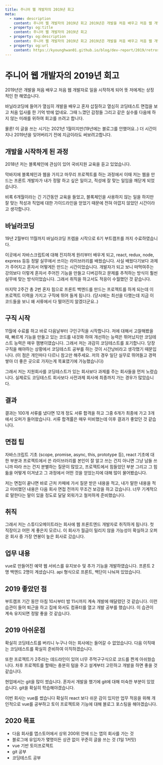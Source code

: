 ```yaml
---
title: 주니어 웹 개발자의 2019년 회고
meta:
  - name: description
    content: 주니어 웹 개발자의 2019년 회고 2019년은 개발을 처음 배우고 처음 웹 개발자로 일을 시작하게 되어 뜻 저에게는 상징성이 있는 한 해였습니다. 바닐라코딩 부트캠프, 개발자 취업, 코딩테스트, 면접, react, vue, web, 프론트엔드, 백엔드, 풀스택, 면접팁
  - property: og:title
    content: 주니어 웹 개발자의 2019년 회고
  - property: og:description
    content: 주니어 웹 개발자의 2019년 회고 2019년은 개발을 처음 배우고 처음 웹 개발자로 일을 시작하게 되어 뜻 저에게는 상징성이 있는 한 해였습니다. 바닐라코딩 부트캠프, 개발자 취업, 코딩테스트, 면접, react, vue, web, 프론트엔드, 백엔드, 풀스텍
  - property: og:url
    content: https://kyounghwan01.github.io/blog/dev-report/2019/retrospect/
---
```


# 주니어 웹 개발자의 2019년 회고

2019년은 개발을 처음 배우고 처음 웹 개발자로 일을 시작하게 되어 뜻 저에게는 상징적인 한 해였습니다.

바닐라코딩에 들어가 열심히 개발을 배우고 혼자 삽질하고 열심히 코딩테스트 면접을 보고 처음 입사를 한 기억 밖에 없네요. 그때 느꼈던 감정들 그리고 같은 실수를 다음에 하지 않는 미래를 위하여 회고를 쓰려고 합니다.

물론! 이 글을 쓰는 시기는 2021년 1월이지만(19년에는 블로그를 안했어요..) 더 시간이 지나 2019년을 잊어버리기 전에 지금이라도 써보려고합니다.

## 개발을 시작하게 된 과정

2018년 저는 블록체인에 관심이 있어 국비지원 교육을 듣고 있었습니다.

막바지에 블록체인과 웹을 가지고 마무리 프로젝트를 하는 과정에서 이때 저는 웹을 만드는 프론트 개발자가 내가 정말 하고 싶은 일이고, 적성에 잘 맞는 일임을 깨닫게 되었습니다.

비록 6개월이라는 긴 기간동안 교육을 들었고, 블록체인을 사용하지 않는 일을 하지만 잘 맞는 적성과 직업에 대한 가이드라인을 얻었기 때문에 전혀 아깝지 않았던 시간이라고 생각합니다.

## 바닐라코딩

19년 2월부터 11월까지 바닐라코딩 프렙을 시작으로 6기 부트캠프를 까지 수료하였습니다.

이곳에서 자바스크립트에 대해 진지하게 원리부터 배우게 되고, react, redux, node, express 등등 정말 실무에서 쓰이는 라이브러리를 배웠습니다. 사실 배웠다기보다 과제가 주어지고 혼자서 어떻게든 만드는 시간이었습니다. 개발자가 되고 보니 떠먹여주는 강의보다 이렇게 혼자서 주어진 기능을 만들고 디버깅하고 문제를 추적하는 방식이 훨씬 실무에 맞는 방식이었습니다. 그래서 취직을 하고서도 적응이 수월했던 것 같습니다.

마지막 2주간 총 2번 혼자 힘으로 프론트 백엔드를 만드는 프로젝트를 하게 되는데 이 프로젝트 이력을 가지고 구직에 뛰어 들게 됩니다. (댱시에는 최선을 다했는데 지금 이 코드들을 보니 왜 서류에서 다 떨어진지 알겠더군요..)

## 구직 시작

11월에 수료를 하고 바로 다음날부터 구인구직을 시작합니다. 저에 대해서 고찰해봤을때, 빠르게 기능을 만들고 있는 코드를 내것화 하여 개선하는 능력은 뛰어났지만 코딩테스트 능력은 매우 잼병이였습니다. 그래서 저는 과감히 코딩테스트를 포기합니다. 당장 구직을 해야하는 상황에서 코딩테스트 공부를 하는 것이 시간낭비라고 생각했기 때문입니다. (이 점은 개인마다 다르니 참고만 해주세요. 저의 경우 일단 실무로 뛰어들고 경력 쌓아 더 좋은 곳으로 가자는게 목표였기에 가능했습니다)

그래서 저는 지원회사를 코딩테스트가 있는 회사보다 과제를 주는 회사들을 먼저 노렸습니다. 실제로도 코딩테스트 회사보다 사전과제 회사에 최종까지 가는 경우가 많았습니다.

## 결과

결과는 100개 서류를 냈다면 12개 정도 서류 합격을 하고 그중 6개가 최종에 가고 3개에서 오퍼가 들어왔습니다. 서류 합격률은 매우 미비했는데 이후 결과가 좋았던 것 같습니다.

## 면접 팁

자바스크립트 기초 (scope, promise, async, this, prototype 등), react 기초에 대한 부분과 프로젝트에서 쓴 라이브러리를 본인이 잘 알고 쓰는 건지 아니면 그냥 남들 쓰니까 따라 쓰는 건지 분별하는 질문이 많았고, 프로젝트에서 힘들었던 부분 그리고 그 힘듦을 어떻게 이겨냈고 그 과정에서 어떤 것을 얻었는지에 대해 많이 물어봤습니다.

저는 면접이 끝나면 바로 근처 카페에 가서 질문 받은 내용을 적고, 내가 말한 내용을 적고 미비했던 내용은 다음 회사 면접 전까지 무조건 보강을 하고 갔습니다. 너무 기계적으로 말한다는 말이 있을 정도로 달달 외워가고 철저하게 준비했습니다.

## 취직

그래서 저는 스튜디오메이트라는 회사에 웹 프론트엔드 개발자로 취직하게 됩니다. 첫 직장이고 어떤 게 좋은지 모르니. 이 회사가 월급이 밀리지 않을 가능성이 확실하고 오퍼 온 회사 중 가장 연봉이 높은 회사로 갔습니다.

## 업무 내용

vue로 만들어진 예약 웹 서비스를 유지보수 및 추가 기능을 개발하였습니다. 프론트 2명 백엔드 2명이 계셨습니다. api 형식으로 프론트, 백단이 나눠져 있었습니다.

## 2019 좋았던 점

부트캠프 기간 동안 아침 10시부터 밤 11시까지 계속 개발에 매달렸던 것 같습니다. 이런 습관이 들어 퇴근을 하고 집에 와서도 컴퓨터를 열고 개발 공부를 했습니다. 이 습관이 계속 유지되면 정말 좋을 것 같습니다.

## 2019 아쉬운점

확실히 코딩테스트를 버리니 누구나 아는 회사에는 들어갈 수 없었습니다. 다음 이직때는 코딩테스트를 확실히 준비하여 이직하겠습니다.

또한 프로젝트가 2주라는 데드라인이 있어 너무 주먹구구식으로 코드를 짠게 아쉬웠습니다. 차후 프로젝트를 할때는 충분히 텀을 주고 설계부터 고민하고 개발을 하면 좋을 것 같습니다.

현업에서는 git을 많이 썼습니다. 혼자서 개발을 했기에 git에 대해 미숙한 부분이 있었습니다. git을 확실히 학습해야겠습니다.

이번 회사는 vue를 썼습니다 확실히 react 보다 쉬운 감이 있지만 업무 적응을 위해 개인적으로 vue를 공부하고 토이 프로젝트와 기능에 대해 블로그 포스팅을 해야겠습니다.

## 2020 목표

- 다음 회사를 앱스토어에서 상위 200위 안에 드는 앱의 회사를 가는 것
- 블로그에 유입자가 몇명이든 상관 없이 꾸준히 글을 쓰는 것 (1일 1커밋)
- vue 기반 토이프로젝트
- git 공부
- 코딩테스트 공부
